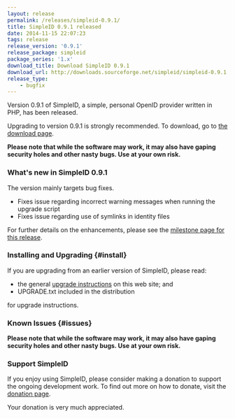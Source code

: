 ```yaml
---
layout: release
permalink: /releases/simpleid-0.9.1/
title: SimpleID 0.9.1 released
date: 2014-11-15 22:07:23
tags: release
release_version: '0.9.1'
release_package: simpleid
package_series: '1.x'
download_title: Download SimpleID 0.9.1
download_url: http://downloads.sourceforge.net/simpleid/simpleid-0.9.1.tar.gz
release_type: 
    - bugfix
---
```


Version 0.9.1 of SimpleID, a simple, personal OpenID provider written in PHP, has been released.

Upgrading to version 0.9.1 is strongly recommended.  To download, go to [the download page](/download).

**Please note that while the software may work, it may also have gaping security holes and other nasty bugs. Use at your own risk.**

### What's new in SimpleID 0.9.1

The version mainly targets bug fixes.

- Fixes issue regarding incorrect warning messages when running the upgrade script
- Fixes issue regarding use of symlinks in identity files

For further details on the enhancements, please see the [milestone page for this release](http://simpleid.koinic.net/trac/milestone/0.9.1).

### Installing and Upgrading {#install}

If you are upgrading from an earlier version of SimpleID, please read:

- the general [upgrade instructions](http://simpleid.koinic.net/documentation/getting-started/upgrading) on this web site; and
- UPGRADE.txt included in the distribution

for upgrade instructions.

### Known Issues {#issues}

**Please note that while the software may work, it may also have gaping security holes and other nasty bugs. Use at your own risk.**

### Support SimpleID

If you enjoy using SimpleID, please consider making a donation to support the
ongoing development work.  To find out more on how to donate, visit
the [donation page](http://simpleid.org/donate).

Your donation is very much appreciated.